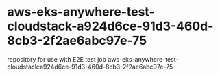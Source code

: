 # aws-eks-anywhere-test-cloudstack-a924d6ce-91d3-460d-8cb3-2f2ae6abc97e-75
repository for use with E2E test job aws-eks-anywhere-test-cloudstack:a924d6ce-91d3-460d-8cb3-2f2ae6abc97e-75

